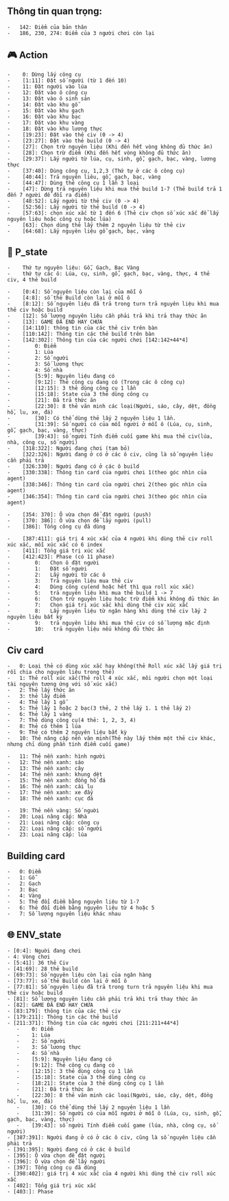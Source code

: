 ##  Thông tin quan trọng:
    -   142: Điểm của bản thân
    -   186, 230, 274: Điểm của 3 người chơi còn lại
    
## :video_game: Action
    -    0: Dừng lấy công cụ
    -    [1:11]: Đặt số người (từ 1 đến 10)
    -    11: Đặt người vào lúa
    -    12: Đặt vào ô công cụ
    -    13: Đặt vào ô sinh sản
    -    14: Đặt vào khu gỗ
    -    15: Đặt vào khu gạch
    -    16: Đặt vào khu bạc
    -    17: Đặt vào khu vàng
    -    18: Đặt vào khu lương thực
    -    [19:23]: Đặt vào thẻ civ (0 -> 4)
    -    [23:27]: Đặt vào thẻ build (0 -> 4)
    -    [27]: Chọn trừ nguyên liệu (Khi đến hết vòng không đủ thức ăn)
    -    [28]: Chọn trừ điểm (Khi đến hết vòng không đủ thức ăn)
    -    [29:37]: Lấy người từ lúa, cụ, sinh, gỗ, gạch, bạc, vàng, lương thực
    -    [37:40]: Dùng công cụ, 1,2,3 (Thứ tự ở các ô công cụ)
    -    [40:44]: Trả nguyên liêu, gỗ, gạch, bạc, vàng
    -    [44:47]: Dùng thẻ công cụ 1 lần 3 loại 
    -    [47]: Dừng trả nguyên liệu khi mua thẻ build 1-7 (Thẻ build trả 1 đến 7 người để đổi ra điểm)
    -    [48:52]: Lấy người từ thẻ civ (0 -> 4)
    -    [52:56]: Lấy người từ thẻ build (0 -> 4)
    -    [57:63]: chọn xúc xắc từ 1 đến 6 (Thẻ civ chọn số xúc xắc để lấy nguyên liệu hoặc công cụ hoặc lúa)
    -    [63]: Chọn dùng thẻ lấy thêm 2 nguyên liệu từ thẻ civ
    -    [64:68]: Lấy nguyên liệu gỗ gạch, bạc, vàng
  
  
  
  ## :bust_in_silhouette: P_state
    -    Thứ tự nguyên liệu: Gỗ, Gạch, Bạc Vàng
    -    thứ tự các ô: Lúa, cụ, sinh, gỗ, gạch, bạc, vàng, thực, 4 thẻ civ, 4 thẻ build

    -    [0:4]: Số nguyên liệu còn lại của mỗi ô
    -    [4:8]: số thẻ Build còn lại ở mỗi ô
    -    [8:12]: Số nguyên liệu đã trả trong turn trả nguyên liệu khi mua thẻ civ hoặc build
    -    [12]: Số lượng nguyên liệu cần phải trả khi trả thay thức ăn
    -    [13]: GAME ĐÃ END HAY CHƯA
    -    [14:110]: thông tin của các thẻ civ trên bàn
    -    [110:142]: Thông tin các thẻ build trên bàn
    -    [142:302]: Thông tin của các người chơi [142:142+44*4]
    -        0: Điểm 
    -        1: Lúa
    -        2: Số người
    -        3: Số lương thực
    -        4: Số nhà
    -        [5:9]: Nguyên liệu đang có
    -        [9:12]: Thẻ công cụ đang có (Trong các ô công cụ)
    -        [12:15]: 3 thẻ dùng công cụ 1 lần
    -        [15:18]: State của 3 thẻ dùng công cụ
    -        [21]: Đã trả thức ăn
    -        [22:30]: 8 thẻ văn minh các loại(Người, sáo, cây, dệt, đồng hồ, lu, xe, đá)
    -        [30]: Có thể dùng thẻ lấy 2 nguyên liệu 1 lần.
    -        [31:39]: Số người có của mỗi người ở mỗi ô (Lúa, cụ, sinh, gỗ, gạch, bạc, vàng, thực)
    -        [39:43]: số người Tính điểm cuối game khi mua thẻ civ(lúa, nhà, công cụ, số người)
    -    [318:322]: Người đang chơi (tạm bỏ)
    -    [322:326]: Người đang ở có ở các ô civ, cũng là số nguyên liệu cần phải trả
    -    [326:330]: Người đang có ở các ô build
    -    [330:338]: Thông tin card của người chơi 1(theo góc nhìn của agent)
    -    [338:346]: Thông tin card của người chơi 2(theo góc nhìn của agent)
    -    [346:354]: Thông tin card của người chơi 3(theo góc nhìn của agent)

    -    [354: 370]: Ô vừa chọn để đặt người (push)
    -    [370: 386]: Ô vừa chọn để lấy người (pull)
    -    [386]: Tổng công cụ đã dùng

    -    [387:411]: giá trị 4 xúc xắc của 4 người khi dùng thẻ civ roll xúc xắc, mỗi xúc xắc có 6 index
    -    [411]: Tổng giá trị xúc xắc
    -    [412:423]: Phase (có 11 phase)
    -        0:   Chọn ô đặt người
    -        1:   Đặt số người
    -        2:   Lấy người từ các ô
    -        3:   Trả nguyên liệu mua thẻ civ
    -        4:   Dùng công cụ(end hoặc hết thì qua roll xúc xắc)
    -        5:   trả nguyên liệu khi mua thẻ build 1 -> 7
    -        6:   Chọn trừ nguyên liệu hoặc trừ điểm khi không đủ thức ăn
    -        7:   Chọn giá trị xúc xắc khi dùng thẻ civ xúc xắc
    -        8:   Lấy nguyên liệu từ ngân hàng khi dùng thẻ civ lấy 2 nguyên liệu bất kỳ
    -        9:   trả nguyên liệu khi mua thẻ civ có số lượng mặc định
    -        10:   trả nguyên liệu nếu không đủ thức ăn
  
  
## Civ card
    -   0: Loại thẻ có dùng xúc xắc hay không(thẻ Roll xúc xắc lấy giá trị rồi chia cho nguyên liệu trong thẻ)
    -   1: Thẻ roll xúc xắc(Thẻ roll 4 xúc xắc, mõi người chọn một loại tài nguyên tương ứng với số xúc xắc)
    -   2: Thẻ lấy thức ăn
    -   3: thẻ lấy điểm
    -   4: Thẻ lấy 1 gỗ
    -   5: Thẻ lấy 1 hoặc 2 bạc(3 thẻ, 2 thẻ lấy 1. 1 thẻ lấy 2)
    -   6: Thẻ lấy 1 vàng
    -   7: Thẻ dùng công cụ(4 thẻ: 1, 2, 3, 4)
    -   8: Thẻ có thêm 1 lúa
    -   9: Thẻ có thêm 2 nguyên liệu bất kỳ
    -   10: Thẻ nâng cấp nền văn minh(Thẻ này lấy thêm một thẻ civ khác, nhưng chỉ dùng phần tính điểm cuối game)
  
    -   11: Thẻ nền xanh: hình người
    -   12: Thẻ nền xanh: sáo
    -   13: Thẻ nền xanh: cây
    -   14: Thẻ nền xanh: khung dệt
    -   15: Thẻ nền xanh: đồng hồ đá
    -   16: Thẻ nền xanh: cái lu
    -   17: Thẻ nền xanh: xe đẩy
    -   18: Thẻ nền xanh: cục đá
  
    -   19: Thẻ nền vàng: Số nguời
    -   20: Loại nâng cấp: Nhà
    -   21: Loại nâng cấp: công cụ
    -   22: Loại nâng cấp: số người
    -   23: Loại nâng cấp: lúa
       
  
## Building card
    -   0: Điểm
    -   1: Gỗ
    -   2: Gạch
    -   3: Bạc
    -   4: Vàng
    -   5: Thẻ đổi điểm bằng nguyên liệu từ 1-7
    -   6: Thẻ đổi điểm bằng nguyên liệu từ 4 hoặc 5
    -   7: Số lượng nguyên liệu khác nhau
  
## :globe_with_meridians: ENV_state
    - [0:4]: Nguời đang chơi
    - 4: Vòng chơi
    - [5:41]: 36 thẻ Civ
    - [41:69]: 28 thẻ build
    - [69:73]: Số nguyên liệu còn lại của ngân hàng
    - [73:77]: số thẻ Build còn lại ở mỗi ô
    - [77:81]: Số nguyên liệu đã trả trong turn trả nguyên liệu khi mua thẻ civ hoặc build
    - [81]: Số lượng nguyên liệu cần phải trả khi trả thay thức ăn
    - [82]: GAME ĐÃ END HAY CHƯA
    - [83:179]: thông tin của các thẻ civ
    - [179:211]: Thông tin các thẻ build
    - [211:371]: Thông tin của các người chơi [211:211+44*4]
       -    0: Điểm
       -    1: Lúa
       -    2: Số người
       -    3: Số lương thực
       -    4: Số nhà
       -    [5:9]: Nguyên liệu đang có
       -    [9:12]: Thẻ công cụ đang có
       -    [12:15]: 3 thẻ dùng công cụ 1 lần
       -    [15:18]: State của 3 thẻ dùng công cụ
       -    [18:21]: State của 3 thẻ dùng công cụ 1 lần
       -    [21]: Đã trả thức ăn
       -    [22:30]: 8 thẻ văn minh các loại(Người, sáo, cây, dệt, đồng hồ, lu, xe, đá)
       -    [30]: Có thể dùng thẻ lấy 2 nguyên liệu 1 lần
       -    [31:39]: Số người có của mỗi người ở mỗi ô (Lúa, cụ, sinh, gỗ, gạch, bạc, vàng, thực)
       -    [39:43]: số người Tính điểm cuối game (lúa, nhà, công cụ, số người)
    - [387:391]: Người đang ở có ở các ô civ, cũng là số nguyên liệu cần phải trả
    - [391:395]: Người đang có ở các ô build
    - [395]: Ô vừa chọn để đặt người
    - [396]: Ô vừa chọn để lấy người
    - [397]: Tổng công cụ đã dùng
    - [398:402]: giá trị 4 xúc xắc của 4 người khi dùng thẻ civ roll xúc xắc
    - [402]: Tổng giá trị xúc xắc
    - [403:]: Phase 